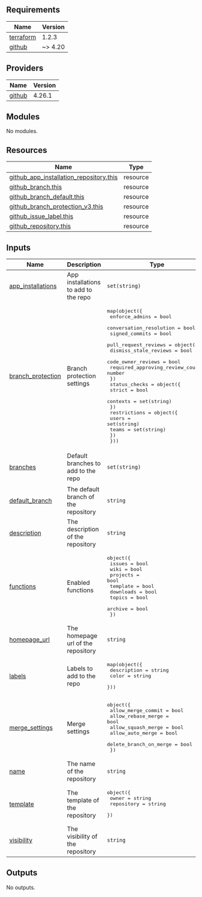 <!-- prettier-ignore-start -->
<!-- markdownlint-disable -->
<!-- BEGINNING OF PRE-COMMIT-TERRAFORM DOCS HOOK -->
## Requirements

| Name | Version |
|------|---------|
| <a name="requirement_terraform"></a> [terraform](#requirement\_terraform) | 1.2.3 |
| <a name="requirement_github"></a> [github](#requirement\_github) | ~> 4.20 |

## Providers

| Name | Version |
|------|---------|
| <a name="provider_github"></a> [github](#provider\_github) | 4.26.1 |

## Modules

No modules.

## Resources

| Name | Type |
|------|------|
| [github_app_installation_repository.this](https://registry.terraform.io/providers/integrations/github/latest/docs/resources/app_installation_repository) | resource |
| [github_branch.this](https://registry.terraform.io/providers/integrations/github/latest/docs/resources/branch) | resource |
| [github_branch_default.this](https://registry.terraform.io/providers/integrations/github/latest/docs/resources/branch_default) | resource |
| [github_branch_protection_v3.this](https://registry.terraform.io/providers/integrations/github/latest/docs/resources/branch_protection_v3) | resource |
| [github_issue_label.this](https://registry.terraform.io/providers/integrations/github/latest/docs/resources/issue_label) | resource |
| [github_repository.this](https://registry.terraform.io/providers/integrations/github/latest/docs/resources/repository) | resource |

## Inputs

| Name | Description | Type | Default | Required |
|------|-------------|------|---------|:--------:|
| <a name="input_app_installations"></a> [app\_installations](#input\_app\_installations) | App installations to add to the repo | `set(string)` | n/a | yes |
| <a name="input_branch_protection"></a> [branch\_protection](#input\_branch\_protection) | Branch protection settings | <pre>map(object({<br>    enforce_admins          = bool<br>    conversation_resolution = bool<br>    signed_commits          = bool<br>    pull_request_reviews = object({<br>      dismiss_stale_reviews           = bool<br>      code_owner_reviews              = bool<br>      required_approving_review_count = number<br>    })<br>    status_checks = object({<br>      strict   = bool<br>      contexts = set(string)<br>    })<br>    restrictions = object({<br>      users = set(string)<br>      teams = set(string)<br>    })<br>  }))</pre> | n/a | yes |
| <a name="input_branches"></a> [branches](#input\_branches) | Default branches to add to the repo | `set(string)` | <pre>[<br>  "master",<br>  "dev"<br>]</pre> | no |
| <a name="input_default_branch"></a> [default\_branch](#input\_default\_branch) | The default branch of the repository | `string` | `"master"` | no |
| <a name="input_description"></a> [description](#input\_description) | The description of the repository | `string` | n/a | yes |
| <a name="input_functions"></a> [functions](#input\_functions) | Enabled functions | <pre>object({<br>    issues    = bool<br>    wiki      = bool<br>    projects  = bool<br>    template  = bool<br>    downloads = bool<br>    topics    = bool<br>    archive   = bool<br>  })</pre> | <pre>{<br>  "archive": false,<br>  "downloads": true,<br>  "issues": true,<br>  "projects": true,<br>  "template": false,<br>  "topics": true,<br>  "wiki": true<br>}</pre> | no |
| <a name="input_homepage_url"></a> [homepage\_url](#input\_homepage\_url) | The homepage url of the repository | `string` | n/a | yes |
| <a name="input_labels"></a> [labels](#input\_labels) | Labels to add to the repo | <pre>map(object({<br>    description = string<br>    color       = string<br>  }))</pre> | n/a | yes |
| <a name="input_merge_settings"></a> [merge\_settings](#input\_merge\_settings) | Merge settings | <pre>object({<br>    allow_merge_commit     = bool<br>    allow_rebase_merge     = bool<br>    allow_squash_merge     = bool<br>    allow_auto_merge       = bool<br>    delete_branch_on_merge = bool<br>  })</pre> | <pre>{<br>  "allow_auto_merge": true,<br>  "allow_merge_commit": true,<br>  "allow_rebase_merge": true,<br>  "allow_squash_merge": true,<br>  "delete_branch_on_merge": false<br>}</pre> | no |
| <a name="input_name"></a> [name](#input\_name) | The name of the repository | `string` | n/a | yes |
| <a name="input_template"></a> [template](#input\_template) | The template of the repository | <pre>object({<br>    owner      = string<br>    repository = string<br>  })</pre> | n/a | yes |
| <a name="input_visibility"></a> [visibility](#input\_visibility) | The visibility of the repository | `string` | `"public"` | no |

## Outputs

No outputs.
<!-- END OF PRE-COMMIT-TERRAFORM DOCS HOOK -->
<!-- markdownlint-disable -->
<!-- prettier-ignore-end -->
